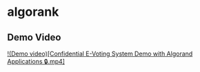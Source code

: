 # algorank

## Demo Video

[!(Demo video)[Confidential E-Voting System Demo with Algorand Applications 🔒.mp4]
](https://www.loom.com/share/e42c43c18f454e588efcc942c00a4820?sid=fde75898-96bb-4a81-a6e4-66b636cb7485)

